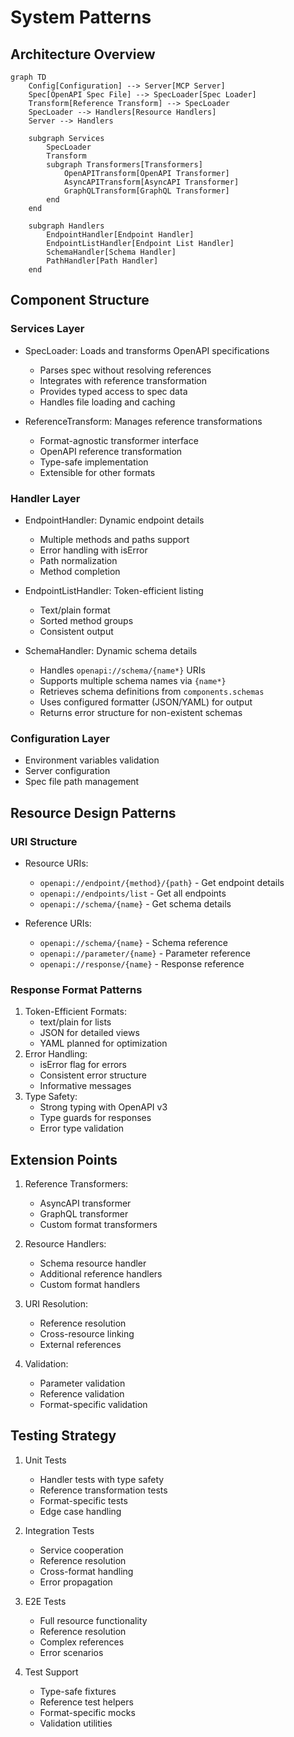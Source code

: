 # System Patterns

## Architecture Overview

```mermaid
graph TD
    Config[Configuration] --> Server[MCP Server]
    Spec[OpenAPI Spec File] --> SpecLoader[Spec Loader]
    Transform[Reference Transform] --> SpecLoader
    SpecLoader --> Handlers[Resource Handlers]
    Server --> Handlers

    subgraph Services
        SpecLoader
        Transform
        subgraph Transformers[Transformers]
            OpenAPITransform[OpenAPI Transformer]
            AsyncAPITransform[AsyncAPI Transformer]
            GraphQLTransform[GraphQL Transformer]
        end
    end

    subgraph Handlers
        EndpointHandler[Endpoint Handler]
        EndpointListHandler[Endpoint List Handler]
        SchemaHandler[Schema Handler]
        PathHandler[Path Handler]
    end
```

## Component Structure

### Services Layer
- SpecLoader: Loads and transforms OpenAPI specifications
  - Parses spec without resolving references
  - Integrates with reference transformation
  - Provides typed access to spec data
  - Handles file loading and caching

- ReferenceTransform: Manages reference transformations
  - Format-agnostic transformer interface
  - OpenAPI reference transformation
  - Type-safe implementation
  - Extensible for other formats

### Handler Layer
- EndpointHandler: Dynamic endpoint details
  - Multiple methods and paths support
  - Error handling with isError
  - Path normalization
  - Method completion

- EndpointListHandler: Token-efficient listing
  - Text/plain format
  - Sorted method groups
  - Consistent output

- SchemaHandler: Dynamic schema details
  - Handles `openapi://schema/{name*}` URIs
  - Supports multiple schema names via `{name*}`
  - Retrieves schema definitions from `components.schemas`
  - Uses configured formatter (JSON/YAML) for output
  - Returns error structure for non-existent schemas

### Configuration Layer
- Environment variables validation
- Server configuration
- Spec file path management

## Resource Design Patterns

### URI Structure
- Resource URIs:
  - `openapi://endpoint/{method}/{path}` - Get endpoint details
  - `openapi://endpoints/list` - Get all endpoints
  - `openapi://schema/{name}` - Get schema details

- Reference URIs:
  - `openapi://schema/{name}` - Schema reference
  - `openapi://parameter/{name}` - Parameter reference
  - `openapi://response/{name}` - Response reference

### Response Format Patterns
1. Token-Efficient Formats:
   - text/plain for lists
   - JSON for detailed views
   - YAML planned for optimization
2. Error Handling:
   - isError flag for errors
   - Consistent error structure
   - Informative messages
3. Type Safety:
   - Strong typing with OpenAPI v3
   - Type guards for responses
   - Error type validation

## Extension Points
1. Reference Transformers:
   - AsyncAPI transformer
   - GraphQL transformer
   - Custom format transformers

2. Resource Handlers:
   - Schema resource handler
   - Additional reference handlers
   - Custom format handlers

3. URI Resolution:
   - Reference resolution
   - Cross-resource linking
   - External references

4. Validation:
   - Parameter validation
   - Reference validation
   - Format-specific validation

## Testing Strategy
1. Unit Tests
   - Handler tests with type safety
   - Reference transformation tests
   - Format-specific tests
   - Edge case handling

2. Integration Tests
   - Service cooperation
   - Reference resolution
   - Cross-format handling
   - Error propagation

3. E2E Tests
   - Full resource functionality
   - Reference resolution
   - Complex references
   - Error scenarios

4. Test Support
   - Type-safe fixtures
   - Reference test helpers
   - Format-specific mocks
   - Validation utilities
